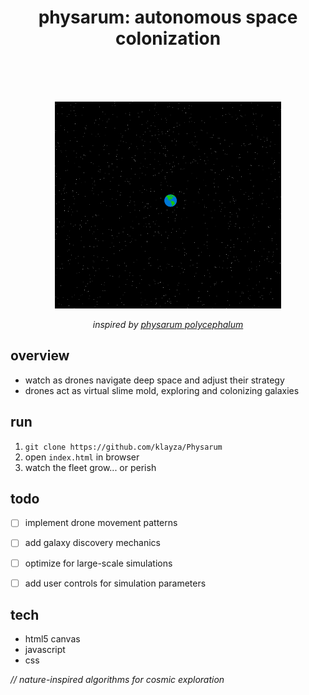 <div align="center">

# physarum: autonomous space colonization

</div>
<br>
<br>
<br>

<div align="center">

![physarum simulation](image.png)

</div>

<div align="center">

*inspired by [physarum polycephalum](https://en.wikipedia.org/wiki/Physarum_polycephalum)*

</div>

## overview
- watch as drones navigate deep space and adjust their strategy
- drones act as virtual slime mold, exploring and colonizing galaxies

## run
1. `git clone https://github.com/klayza/Physarum`
2. open `index.html` in browser
3. watch the fleet grow... or perish


## todo
- [ ] implement drone movement patterns
- [ ] add galaxy discovery mechanics
- [ ] optimize for large-scale simulations
- [ ] add user controls for simulation parameters


## tech
- html5 canvas
- javascript
- css

*// nature-inspired algorithms for cosmic exploration*
